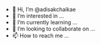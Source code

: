 - 👋 Hi, I’m @adisakchaikae
- 👀 I’m interested in ...
- 🌱 I’m currently learning ...
- 💞️ I’m looking to collaborate on ...
- 📫 How to reach me ...

<!---
adisakchaikae/adisakchaikae is a ✨ special ✨ repository because its `README.md` (this file) appears on your GitHub profile.
You can click the Preview link to take a look at your changes.
--->
